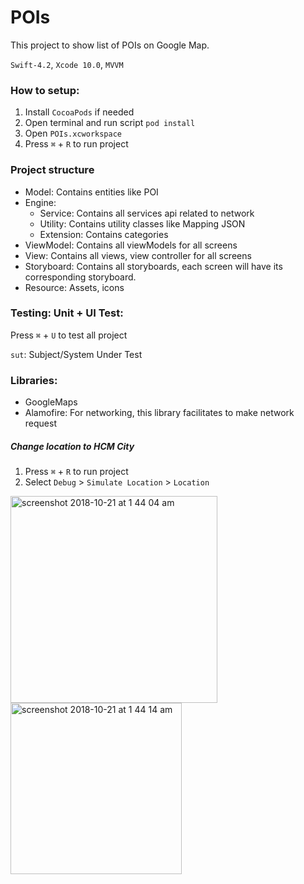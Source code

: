 # POIs

This project to show list of POIs on Google Map.

`Swift-4.2`, `Xcode 10.0`, `MVVM`

### How to setup:
1. Install `CocoaPods` if needed 
2. Open terminal and run script `pod install`
3. Open `POIs.xcworkspace`
4. Press `⌘` + `R` to run project 

### Project structure
- Model: Contains entities like POI
- Engine:
	- Service: Contains all services api related to network
	- Utility: Contains utility classes like Mapping JSON
	- Extension: Contains categories
- ViewModel: Contains all viewModels for all screens
- View: Contains all views, view controller for all screens
- Storyboard: Contains all storyboards, each screen will have its corresponding storyboard.
- Resource: Assets, icons



### Testing: Unit + UI Test:
Press `⌘` + `U` to test all project  

`sut`: Subject/System Under Test

### Libraries:
- GoogleMaps
- Alamofire: For networking, this library facilitates to make network request


##### Change location to HCM City
1. Press `⌘` + `R` to run project 
2. Select `Debug` > `Simulate Location` > `Location`
<img width="331" alt="screenshot 2018-10-21 at 1 44 04 am" src="https://user-images.githubusercontent.com/6329656/47259371-02810d00-d4d3-11e8-8a7f-047425febcfb.png">

<img width="274" alt="screenshot 2018-10-21 at 1 44 14 am" src="https://user-images.githubusercontent.com/6329656/47259379-10cf2900-d4d3-11e8-8fc4-c7adfc4e5657.png">
